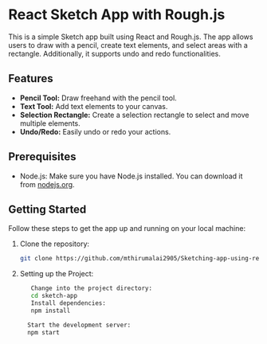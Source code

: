 # React Sketch App with Rough.js

This is a simple Sketch app built using React and Rough.js. The app allows users to draw with a pencil, create text elements, and select areas with a rectangle. Additionally, it supports undo and redo functionalities.

## Features

- **Pencil Tool:** Draw freehand with the pencil tool.
- **Text Tool:** Add text elements to your canvas.
- **Selection Rectangle:** Create a selection rectangle to select and move multiple elements.
- **Undo/Redo:** Easily undo or redo your actions.

## Prerequisites

- Node.js: Make sure you have Node.js installed. You can download it from [nodejs.org](https://nodejs.org/).

## Getting Started

Follow these steps to get the app up and running on your local machine:

1. Clone the repository:

   ```bash
   git clone https://github.com/mthirumalai2905/Sketching-app-using-reactjs-roughjs.git
2. Setting up the Project:
   ```bash
      Change into the project directory:
      cd sketch-app
      Install dependencies:
      npm install

     Start the development server:
     npm start

